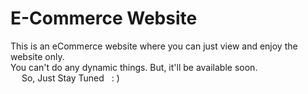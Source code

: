 # E-Commerce Website

This is an eCommerce website where you can just view and enjoy the website only.
<br>
You can't do any dynamic things. But, it'll be available soon.
<br>
&emsp; So, Just Stay Tuned &nbsp; : )
